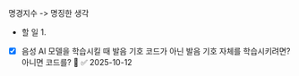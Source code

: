 명경지수 -> 명징한 생각

- 할 일
	1. 
- [x] 음성 AI 모델을 학습시킬 때 발음 기호 코드가 아닌 발음 기호 자체를 학습시키려면? 아니면 코드를? 🔽 ✅ 2025-10-12